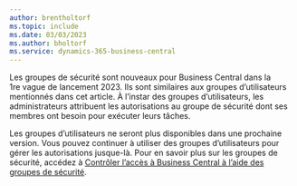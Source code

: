 ```yaml
---
author: brentholtorf
ms.topic: include
ms.date: 03/03/2023
ms.author: bholtorf
ms.service: dynamics-365-business-central
---
```


Les groupes de sécurité sont nouveaux pour Business Central dans la 1re vague de lancement 2023. Ils sont similaires aux groupes d’utilisateurs mentionnés dans cet article. À l’instar des groupes d’utilisateurs, les administrateurs attribuent les autorisations au groupe de sécurité dont ses membres ont besoin pour exécuter leurs tâches.

Les groupes d’utilisateurs ne seront plus disponibles dans une prochaine version. Vous pouvez continuer à utiliser des groupes d’utilisateurs pour gérer les autorisations jusque-là. Pour en savoir plus sur les groupes de sécurité, accédez à [Contrôler l’accès à Business Central à l’aide des groupes de sécurité](../ui-security-groups.md).
